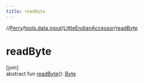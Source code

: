 ```yaml
---
title: readByte
---
```

//[Perry](../../../index.html)/[tools.data.input](../index.html)/[LittleEndianAccessor](index.html)/[readByte](read-byte.html)



# readByte



[jvm]\
abstract fun [readByte](read-byte.html)(): [Byte](https://kotlinlang.org/api/latest/jvm/stdlib/kotlin/-byte/index.html)




